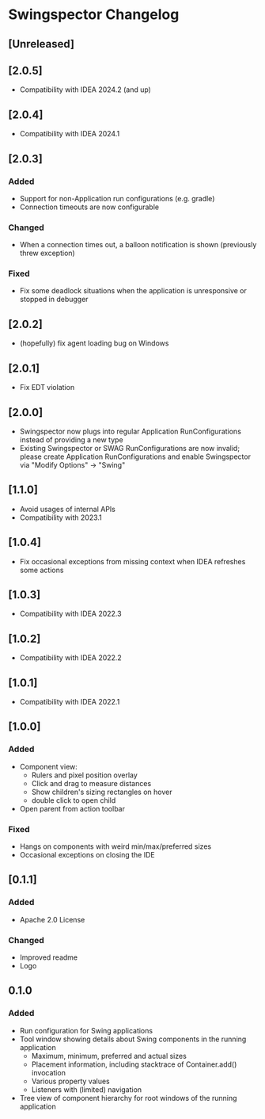 <!-- Keep a Changelog guide -> https://keepachangelog.com -->

# Swingspector Changelog

## [Unreleased]

## [2.0.5]
- Compatibility with IDEA 2024.2 (and up)

## [2.0.4]
- Compatibility with IDEA 2024.1

## [2.0.3]
### Added
- Support for non-Application run configurations (e.g. gradle)
- Connection timeouts are now configurable

### Changed
- When a connection times out, a balloon notification is shown (previously threw
  exception)

### Fixed
- Fix some deadlock situations when the application is unresponsive or stopped in debugger

## [2.0.2]
- (hopefully) fix agent loading bug on Windows

## [2.0.1]
- Fix EDT violation

## [2.0.0]
- Swingspector now plugs into regular Application RunConfigurations instead of providing a new type
- Existing Swingspector or SWAG RunConfigurations are now invalid; please create Application RunConfigurations
  and enable Swingspector via "Modify Options" -> "Swing"

## [1.1.0]
- Avoid usages of internal APIs
- Compatibility with 2023.1

## [1.0.4]
- Fix occasional exceptions from missing context when IDEA refreshes some actions

## [1.0.3]
- Compatibility with IDEA 2022.3

## [1.0.2]
- Compatibility with IDEA 2022.2

## [1.0.1]
- Compatibility with IDEA 2022.1

## [1.0.0]
### Added
- Component view:
    - Rulers and pixel position overlay
    - Click and drag to measure distances
    - Show children's sizing rectangles on hover
    - double click to open child
- Open parent from action toolbar

### Fixed
- Hangs on components with weird min/max/preferred sizes
- Occasional exceptions on closing the IDE

## [0.1.1]
### Added
- Apache 2.0 License

### Changed
- Improved readme
- Logo

## 0.1.0
### Added
- Run configuration for Swing applications
- Tool window showing details about Swing components in the running application
    - Maximum, minimum, preferred and actual sizes
    - Placement information, including stacktrace of Container.add() invocation
    - Various property values
    - Listeners with (limited) navigation
- Tree view of component hierarchy for root windows of the running application